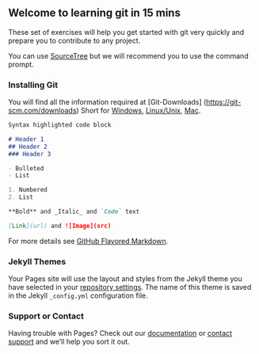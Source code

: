 ## Welcome to learning git in 15 mins

These set of exercises will help you get started with git very quickly and prepare you to contribute to any project.

You can use [SourceTree](https://www.sourcetreeapp.com/) but we will recommend you to use the command prompt.

### Installing Git

You will find all the information required at [Git-Downloads] (https://git-scm.com/downloads)
Short for [Windows](https://git-scm.com/download/win), [Linux/Unix](https://git-scm.com/download/linux), [Mac](https://git-scm.com/download/mac).

```markdown
Syntax highlighted code block

# Header 1
## Header 2
### Header 3

- Bulleted
- List

1. Numbered
2. List

**Bold** and _Italic_ and `Code` text

[Link](url) and ![Image](src)
```

For more details see [GitHub Flavored Markdown](https://guides.github.com/features/mastering-markdown/).

### Jekyll Themes

Your Pages site will use the layout and styles from the Jekyll theme you have selected in your [repository settings](https://github.com/rajneeshbajaj/learngit/settings). The name of this theme is saved in the Jekyll `_config.yml` configuration file.

### Support or Contact

Having trouble with Pages? Check out our [documentation](https://docs.github.com/categories/github-pages-basics/) or [contact support](https://github.com/contact) and we’ll help you sort it out.
